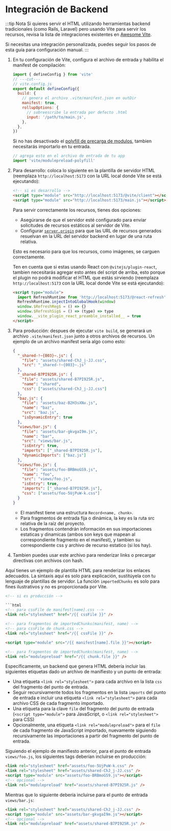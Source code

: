 # Integración de Backend

:::tip Nota
Si quieres servir el HTML utilizando herramientas backend tradicionales (como Rails, Laravel) pero usando Vite para servir los recursos, revisa la lista de integraciones existentes en [Awesome Vite](https://github.com/vitejs/awesome-vite#integrations-with-backends).

Si necesitas una integración personalizada, puedes seguir los pasos de esta guía para configuración manual.
:::

1. En tu configuración de Vite, configura el archivo de entrada y habilita el manifest de compilación:

   ```js twoslash [vite.config.js]
   import { defineConfig } from 'vite'
   // ---cut---
   // vite.config.js
   export default defineConfig({
     build: {
       // genera el archivo .vite/manifest.json en outDir
       manifest: true,
       rollupOptions: {
         // sobreescribe la entrada por defecto .html
         input: '/path/to/main.js',
       },
     },
   })
   ```

   Si no has desactivado el [polyfill de precarga de modulos](/config/build-options#build-polyfillmodulepreload), tambien necesitarás importarlo en tu entrada.

   ```js
   // agrega esto en el archivo de entrada de tu app
   import 'vite/modulepreload-polyfill'
   ```

2. Para desarrollo: coloca lo siguiente en la plantilla de servidor HTML (reemplaza `http://localhost:5173` con la URL local donde Vite se está ejecutando):

   ```html
   <!-- si es desarrollo -->
   <script type="module" src="http://localhost:5173/@vite/client"></script>
   <script type="module" src="http://localhost:5173/main.js"></script>
   ```

   Para servir correctamente los recursos, tienes dos opciones:

   - Asegúrarse de que el servidor esté configurado para enviar solicitudes de recursos estáticos al servidor de Vite.
   - Configurar [`server.origin`](/config/server-options#server-origin) para que las URL de recursos generados resuelvan en la URL del servidor backend en lugar de una ruta relativa.

   Esto es necesario para que los recursos, como imágenes, se carguen correctamente.

   Ten en cuenta que si estas usando React con `@vitejs/plugin-react`, tambien necesitarás agregar esto antes del script de arriba, esto porque el plugin no podrá modificar el HTML que estás sirviendo (reemplaza `http://localhost:5173` con la URL local donde Vite se está ejecutando):

   ```html
   <script type="module">
     import RefreshRuntime from 'http://localhost:5173/@react-refresh'
     RefreshRuntime.injectIntoGlobalHook(window)
     window.$RefreshReg$ = () => {}
     window.$RefreshSig$ = () => (type) => type
     window.__vite_plugin_react_preamble_installed__ = true
   </script>
   ```

3. Para producción: despues de ejecutar `vite build`, se generará un archivo `.vite/manifest.json` junto a otros archivos de recursos. Un ejemplo de un archivo manifest sería algo como esto:

   ```json [.vite/manifest.json]
   {
     "_shared-!~{003}~.js": {
       "file": "assets/shared-ChJ_j-JJ.css",
       "src": "_shared-!~{003}~.js"
     },
     "_shared-B7PI925R.js": {
       "file": "assets/shared-B7PI925R.js",
       "name": "shared",
       "css": ["assets/shared-ChJ_j-JJ.css"]
     },
     "baz.js": {
       "file": "assets/baz-B2H3sXNv.js",
       "name": "baz",
       "src": "baz.js",
       "isDynamicEntry": true
     },
     "views/bar.js": {
       "file": "assets/bar-gkvgaI9m.js",
       "name": "bar",
       "src": "views/bar.js",
       "isEntry": true,
       "imports": ["_shared-B7PI925R.js"],
       "dynamicImports": ["baz.js"]
     },
     "views/foo.js": {
       "file": "assets/foo-BRBmoGS9.js",
       "name": "foo",
       "src": "views/foo.js",
       "isEntry": true,
       "imports": ["_shared-B7PI925R.js"],
       "css": ["assets/foo-5UjPuW-k.css"]
     }
   }
   ```

   - El manifest tiene una estructura `Record<name, chunk>`.
   - Para fragmentos de entrada fija o dinámica, la key es la ruta src relativa de la raíz del proyecto.
   - Los fragmentos contendrán información en sus importaciones estaticas y dinamicas (ambos son keys que mapean al correspondiente fragmento en el manifest), y tambien su correspondiente css y archivo de recurso estatico (si los hay).

4. Tambien puedes usar este archivo para renderizar links o precargar directivas con archivos con hash.

Aquí tienes un ejemplo de plantilla HTML para renderizar los enlaces adecuados. La sintaxis aquí es solo para explicación, sustitúyela con tu lenguaje de plantillas de servidor. La función `importedChunks` es solo para fines ilustrativos y no es proporcionada por Vite.

````html
<!-- si es producción -->

```html
<!-- para cssFile de manifest[name].css -->
<link rel="stylesheet" href="/{{ cssFile }}" />

<!-- para fragmentos de importedChunks(manifest, name) -->
<!-- para cssFile de chunk.css -->
<link rel="stylesheet" href="/{{ cssFile }}" />

<script type="module" src="/{{ manifest[name].file }}"></script>

<!-- para fragmentos de importedChunks(manifest, name) -->
<link rel="modulepreload" href="/{{ chunk.file }}" />
````

Específicamente, un backend que genera HTML debería incluir las siguientes etiquetas dado un archivo de manifiesto y un punto de entrada:

- Una etiqueta `<link rel="stylesheet">` para cada archivo en la lista `css` del fragmento del punto de entrada.
- Seguir recursivamente todos los fragmentos en la lista `imports` del punto de entrada e incluir una etiqueta `<link rel="stylesheet">` para cada archivo CSS de cada fragmento importado.
- Una etiqueta para la clave `file` del fragmento del punto de entrada (`<script type="module">` para JavaScript,
  o `<link rel="stylesheet">` para CSS)
- Opcionalmente, una etiqueta `<link rel="modulepreload">` para el `file` de cada fragmento de JavaScript importado, nuevamente siguiendo recursivamente las importaciones a partir del fragmento del punto de entrada.

Siguiendo el ejemplo de manifiesto anterior, para el punto de entrada `views/foo.js`, los siguientes tags deberían incluirse en producción:

```html
<link rel="stylesheet" href="assets/foo-5UjPuW-k.css" />
<link rel="stylesheet" href="assets/shared-ChJ_j-JJ.css" />
<script type="module" src="assets/foo-BRBmoGS9.js"></script>
<!-- opcional -->
<link rel="modulepreload" href="assets/shared-B7PI925R.js" />
```

Mientras que lo siguiente debería incluirse para el punto de entrada `views/bar.js`:

```html
<link rel="stylesheet" href="assets/shared-ChJ_j-JJ.css" />
<script type="module" src="assets/bar-gkvgaI9m.js"></script>
<!-- opcional -->
<link rel="modulepreload" href="assets/shared-B7PI925R.js" />
```
